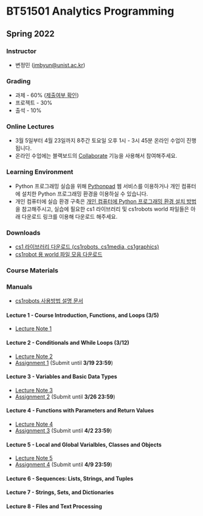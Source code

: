 # BT51501 Analytics Programming

## Spring 2022

### Instructor

- 변정민 (jmbyun@unist.ac.kr)

### Grading

- 과제 - 60% ([제출여부 확인](https://docs.google.com/document/d/16djD2f3guU1REarsyDht8PW1aDTtSE0E3CWlaatycdU/export?format=pdf))
- 프로젝트 - 30%
- 출석 - 10%

### Online Lectures

- 3월 5일부터 4월 23일까지 8주간 토요일 오후 1시 - 3시 45분 온라인 수업이 진행됩니다.
- 온라인 수업에는 블랙보드의 [Collaborate](https://blackboard.unist.ac.kr/webapps/collab-ultra/tool/collabultra?course_id=_7246_1&mode=cpview) 기능을 사용해서 참여해주세요.

### Learning Environment

- Python 프로그래밍 실습을 위해 [Pythonpad](https://www.pythonpad.co/pads/new) 웹 서비스를 이용하거나 개인 컴퓨터에 설치한 Python 프로그래밍 환경을 이용하실 수 있습니다.
- 개인 컴퓨터에 실습 환경 구축은 [개인 컴퓨터에 Python 프로그래밍 환경 설치 방법](/bat51501/install_python) 을 참고해주시고, 실습에 필요한 cs1 라이브러리 및 cs1robots world 파일들은 아래 다운로드 링크를 이용해 다운로드 해주세요.

### Downloads

- [cs1 라이브러리 다운로드 (cs1robots, cs1media, cs1graphics)](/static/bat51501/downloads/cs1_modules.zip)
- [cs1robot 용 world 파일 모음 다운로드](/static/bat51501/downloads/worlds.zip)

### Course Materials

### Manuals

- [cs1robots 사용방법 설명 문서](/static/bat51501/downloads/robotnotes.pdf)

#### Lecture 1 - Course Introduction, Functions, and Loops (3/5)

- [Lecture Note 1](https://docs.google.com/presentation/d/1ppoUDNKHFVSKkhjxScNFxfVSicNFuvPyx0NF_FkyRq4/export?format=pdf)

#### Lecture 2 - Conditionals and While Loops (3/12)

- [Lecture Note 2](https://docs.google.com/presentation/d/1f5LxStE0IBfiQa4AnfjULmxaqQLAmz_nSuvGGUw-ebA/export?format=pdf)
- [Assignment 1](/bat51501/assignments/01_robot) (Submit until **3/19 23:59**)

#### Lecture 3 - Variables and Basic Data Types

- [Lecture Note 3](https://docs.google.com/presentation/d/1DAvJVJOAov7hUovq7cyEMWYzcaRhIJYtHeU5vNwDhpo/export?format=pdf)
- [Assignment 2](/bat51501/assignments/02_robot_and_poster) (Submit until **3/26 23:59**)

#### Lecture 4 - Functions with Parameters and Return Values

- [Lecture Note 4](https://docs.google.com/presentation/d/10IK-9DwwdjCq3m4K2VpDEdMT9colkboA6tgp_StlANA/export?format=pdf)
- [Assignment 3](/bat51501/assignments/03_math) (Submit until **4/2 23:59**)

#### Lecture 5 - Local and Global Varialbles, Classes and Objects

- [Lecture Note 5](https://docs.google.com/presentation/d/1dWbMgudcg9w09e_TXMl3sACWo8texfFfDSkhzpZrN-E/export?format=pdf)
- [Assignment 4](/bat51501/assignments/04_calc) (Submit until **4/9 23:59**)

#### Lecture 6 - Sequences: Lists, Strings, and Tuples

#### Lecture 7 - Strings, Sets, and Dictionaries

#### Lecture 8 - Files and Text Processing
